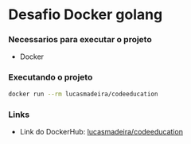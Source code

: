 # Desafio Docker golang

### Necessarios para executar o projeto
- Docker

### Executando o projeto
```sh
docker run --rm lucasmadeira/codeeducation
```

### Links
- Link do DockerHub: [lucasmadeira/codeeducation](https://hub.docker.com/r/lucasmadeira/codeeducation)